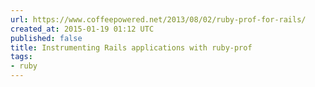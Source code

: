 ```yaml
---
url: https://www.coffeepowered.net/2013/08/02/ruby-prof-for-rails/
created_at: 2015-01-19 01:12 UTC
published: false
title: Instrumenting Rails applications with ruby-prof
tags:
- ruby
---
```



